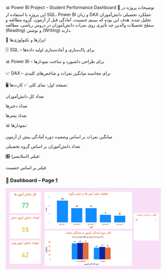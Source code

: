 📊 Power BI Project – Student Performance Dashboard
📌 توضیحات پروژه
در این پروژه با استفاده از SQL، Power BI و زبان DAX عملکرد تحصیلی دانش‌آموزان تحلیل شده.
هدف این بوده که ببینیم جنسیت، آمادگی قبل از آزمون، گروه مطالعه و سطح تحصیلات والدین چه تأثیری روی نمرات دانش‌آموزان در دروس ریاضی، مطالعه (Reading) و نوشتن (Writing) دارند.

🧰 ابزارها و تکنولوژی‌ها

🗄️ SQL – برای پاک‌سازی و آماده‌سازی اولیه داده‌ها

📊 Power BI – برای طراحی داشبورد و ساخت نمودارها

📈 DAX – برای محاسبه میانگین نمرات و شاخص‌های کلیدی

🖥️ صفحه اول: نمای کلی
✅ کارت‌ها:

تعداد کل دانش‌آموزان

تعداد دخترها

تعداد پسرها

📊 نمودارها:

میانگین نمرات بر اساس وضعیت دوره آمادگی پیش از آزمون

تعداد دانش‌آموزان بر اساس گروه تحصیلی

🎛️ فیلتر (اسلایسر):

فیلتر بر اساس جنسیت
### 📄 Dashboard – Page 1
![Dashboard Page 1](Stu1.png)

